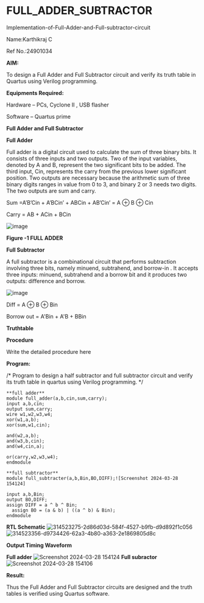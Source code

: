 # FULL_ADDER_SUBTRACTOR

Implementation-of-Full-Adder-and-Full-subtractor-circuit

Name:Karthikraj C

Ref No.:24901034

**AIM:**

To design a Full Adder and Full Subtractor circuit and verify its truth table in Quartus using Verilog programming.

**Equipments Required:**

Hardware – PCs, Cyclone II , USB flasher

Software – Quartus prime

**Full Adder and Full Subtractor**

**Full Adder**

Full adder is a digital circuit used to calculate the sum of three binary bits. It consists of three inputs and two outputs. Two of the input variables, denoted by A and B, represent the two significant bits to be added. The third input, Cin, represents the carry from the previous lower significant position. Two outputs are necessary because the arithmetic sum of three binary digits ranges in value from 0 to 3, and binary 2 or 3 needs two digits. The two outputs are sum and carry.

Sum =A’B’Cin + A’BCin’ + ABCin + AB’Cin’ = A ⊕ B ⊕ Cin 

Carry = AB + ACin + BCin

![image](https://github.com/naavaneetha/FULL_ADDER_SUBTRACTOR/assets/154305477/0f30ba51-5ffb-4198-845f-18e054f675e7)

**Figure -1 FULL ADDER**

**Full Subtractor**

A full subtractor is a combinational circuit that performs subtraction involving three bits, namely minuend, subtrahend, and borrow-in . It accepts three inputs: minuend, subtrahend and a borrow bit and it produces two outputs: difference and borrow.

![image](https://github.com/naavaneetha/FULL_ADDER_SUBTRACTOR/assets/154305477/02b24f51-ab51-4304-9ad6-7b81ffc1ead5)

Diff = A ⊕ B ⊕ Bin 

Borrow out = A'Bin + A'B + BBin

**Truthtable**

**Procedure**

Write the detailed procedure here

**Program:**

/* Program to design a half subtractor and full subtractor circuit and verify its truth table in quartus using Verilog programming.
*/
```
**full adder**
module full_adder(a,b,cin,sum,carry);
input a,b,cin;
output sum,carry;
wire w1,w2,w3,w4;       
xor(w1,a,b);
xor(sum,w1,cin);        

and(w2,a,b);
and(w3,b,cin);
and(w4,cin,a);

or(carry,w2,w3,w4);
endmodule

**full subtractor**
module full_subtracter(a,b,Bin,BO,DIFF);![Screenshot 2024-03-28 154124]

input a,b,Bin;
output BO,DIFF;
assign DIFF = a ^ b ^ Bin;
  assign BO = (a & b) | ((a ^ b) & Bin);
endmodule
```
**RTL Schematic**
![314523275-2d86d03d-584f-4527-b9fb-d9d892f1c056](https://github.com/priyadharshini210/FULL_ADDER_SUBTRACTOR/assets/148514638/f68047b7-4451-4baa-88b8-6d21af3a423a)
![314523356-d9734426-62a3-4b80-a363-2e1869805d8c](https://github.com/priyadharshini210/FULL_ADDER_SUBTRACTOR/assets/148514638/de720dfc-9d76-4cbf-b05b-16255a1ce86b)

**Output Timing Waveform**

**Full adder**
![Screenshot 2024-03-28 154124](https://github.com/priyadharshini210/FULL_ADDER_SUBTRACTOR/assets/148514638/cd86403a-9bfd-4442-ad05-96204ce44a6c)
**Full subractor**
![Screenshot 2024-03-28 154106](https://github.com/priyadharshini210/FULL_ADDER_SUBTRACTOR/assets/148514638/e86ad945-b84f-4510-83bc-ca30eb56bedd)

**Result:**

Thus the Full Adder and Full Subtractor circuits are designed and the truth tables is verified using Quartus software.



